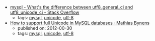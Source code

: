 * [mysql - What's the difference between utf8_general_ci and utf8_unicode_ci - Stack Overflow](http://stackoverflow.com/questions/766809/whats-the-difference-between-utf8-general-ci-and-utf8-unicode-ci)
    * tags: [mysql](../tags/mysql.md), [unicode](../tags/unicode.md), [utf-8](../tags/utf-8.md)
* [How to support full Unicode in MySQL databases · Mathias Bynens](https://mathiasbynens.be/notes/mysql-utf8mb4)
    * published on: 2012-00-30
    * tags: [mysql](../tags/mysql.md), [unicode](../tags/unicode.md), [utf-8](../tags/utf-8.md)
